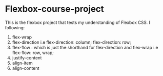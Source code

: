 # Flexbox-course-project

This is the flexbox project that tests my understanding of Flexbox CSS.
I following:
1. flex-wrap
2. flex-direction i.e flex-direction: column; flex-direction: row;
3. flex-flow : which is just the shorthand for flex-direction and flex-wrap i.e flex-flow: row, wrap;
4. justify-content
5. align-item
6. align-content